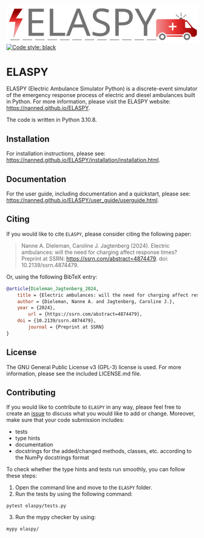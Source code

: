 ![ELASPY logo](doc/_static/ELASPY_light.svg)
[![Code style: black](https://img.shields.io/badge/code%20style-black-000000.svg)](https://github.com/psf/black)

# ELASPY

ELASPY (Electric Ambulance Simulator Python) is a discrete-event simulator of the emergency response process of electric and diesel ambulances built in Python. For more information, please visit the ELASPY website: https://nanned.github.io/ELASPY.

The code is written in Python 3.10.8.

## Installation

For installation instructions, please see: https://nanned.github.io/ELASPY/installation/installation.html.

## Documentation

For the user guide, including documentation and a quickstart, please see: https://nanned.github.io/ELASPY/user_guide/userguide.html.

## Citing

If you would like to cite ``ELASPY``, please consider citing the following paper:
> Nanne A. Dieleman, Caroline J. Jagtenberg (2024).
> Electric ambulances: will the need for charging affect response times?
> Preprint at SSRN: https://ssrn.com/abstract=4874479. doi: 10.2139/ssrn.4874479.

Or, using the following BibTeX entry:

```bibtex
@article{Dieleman_Jagtenberg_2024,
	title = {Electric ambulances: will the need for charging affect response times?},
	author = {Dieleman, Nanne A. and Jagtenberg, Caroline J.},
	year = {2024},
        url = {https://ssrn.com/abstract=4874479},
	doi = {10.2139/ssrn.4874479},
        journal = {Preprint at SSRN}
}
```

## License

The GNU General Public License v3 (GPL-3) license is used. For more information, please see the included LICENSE.md file.

## Contributing

If you would like to contribute to ``ELASPY`` in any way, please feel free to create an [issue](https://github.com/NanneD/ELASPY/issues) to discuss what you would like to add or change. Moreover, make sure that your code submission includes:
- tests
- type hints
- documentation
- docstrings for the added/changed methods, classes, etc. according to the NumPy docstrings format

To check whether the type hints and tests run smoothly, you can follow these steps:
1. Open the command line and move to the ``ELASPY`` folder.
2. Run the tests by using the following command:
```
pytest elaspy/tests.py
```
3. Run the mypy checker by using:
```
mypy elaspy/
```